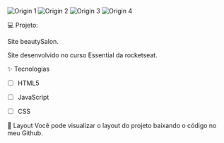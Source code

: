 ![Origin 1](https://user-images.githubusercontent.com/102162509/177231863-51aed3d5-f1f0-4038-8660-471ca2ee8d16.png)
![Origin 2](https://user-images.githubusercontent.com/102162509/177231878-6384fc18-b9d7-4aba-811b-2c2a167f2d81.png)
![Origin 3](https://user-images.githubusercontent.com/102162509/177231898-f8a70918-446b-4225-a748-63db4706ce4b.png)
![Origin 4](https://user-images.githubusercontent.com/102162509/177231936-366d0c6e-2774-4630-b2d7-5fc73396e5f1.png)



💻 Projeto:

Site beautySalon.

Site desenvolvido no curso Essential da rocketseat.



✨ Tecnologias

-   [ ] HTML5
-   [ ] JavaScript
-   [ ] CSS

 
 
🔖 Layout
Você pode visualizar o layout do projeto baixando o código no meu Github.



